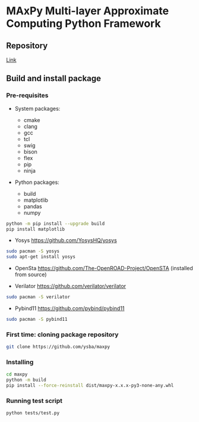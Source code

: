 # MAxPy Multi-layer Approximate Computing Python Framework

## Repository

[Link](https://github.com/ysba/maxpy)

## Build and install package

### Pre-requisites

* System packages:
  * cmake
  * clang
  * gcc
  * tcl
  * swig
  * bison
  * flex
  * pip
  * ninja

* Python packages:
  * build
  * matplotlib
  * pandas
  * numpy

```sh
python -m pip install --upgrade build
pip install matplotlib
```

* Yosys
https://github.com/YosysHQ/yosys

```sh
sudo pacman -S yosys
sudo apt-get install yosys
```

* OpenSta
https://github.com/The-OpenROAD-Project/OpenSTA
(installed from source)

* Verilator
https://github.com/verilator/verilator
```sh
sudo pacman -S verilator
```

* Pybind11
https://github.com/pybind/pybind11
```sh
sudo pacman -S pybind11
```



### First time: cloning package repository

```sh
git clone https://github.com/ysba/maxpy
```

### Installing

```sh
cd maxpy
python -m build
pip install --force-reinstall dist/maxpy-x.x.x-py3-none-any.whl
```

### Running test script
``` sh
python tests/test.py
```
